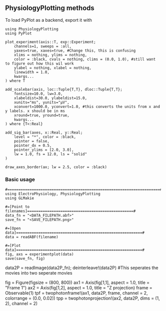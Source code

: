 ## PhysiologyPlotting methods

To load PyPlot as a backend, export it with 
```
using PhysiologyPlotting
using PyPlot
```

```@docs
plot_experiment(axis::T, exp::Experiment;
    channels=1, sweeps = :all, 
    yaxes=true, xaxes=true, #Change this, this is confusing
    xlims = nothing, ylims = nothing,
    color = :black, cvals = nothing, clims = (0.0, 1.0), #still want to figure out how this wil work
    ylabel = nothing, xlabel = nothing,
    linewidth = 1.0, 
    kwargs...
) where T
```

```@docs
add_scalebar(axis, loc::Tuple{T,T}, dloc::Tuple{T,T};
    fontsize=10.0, lw=3.0,
    xlabeldist=30.0, ylabeldist=15.0,
    xunits="ms", yunits="μV",
    xconvert=1000.0, yconvert=1.0, #this converts the units from x and y labels. x should be in ms
    xround=true, yround=true,
    kwargs...
) where {T<:Real}
```

```@docs
add_sig_bar(axes, x::Real, y::Real; 
    level = "*", color = :black, 
    pointer = false,
    pointer_dx = 0.5,
    pointer_ylims = [2.0, 3.0], 
    lw = 1.0, fs = 12.0, ls = "solid"
)   
```

```@docs
draw_axes_border(ax; lw = 2.5, color = :black)
```


### Basic usage

~~~
#=====================================================================#
using ElectroPhysiology, PhysiologyPlotting
using GLMakie

#=[Point to filenames]================================================#
data_fn = "<DATA_FILEPATH.abf>"
save_fn = "<SAVE_FILEPATH.png>"

#=[Open data]=========================================================#
data = readABF(filename)

#=[Plot data]=========================================================#
fig, axs = experimentplot(data)
save(save_fn, fig)
~~~

data2P = readImage(data2P_fn);
deinterleave!(data2P) #This seperates the movies into two seperate movies

fig = Figure(figsize = (800, 800))
ax1 = Axis(fig[1,1], aspect = 1.0, title = "Frame 1")
ax2 = Axis(fig[1,2], aspect = 1.0, title = "Z projection)
frame = Observable(1)
tpf = twophotonframe!(ax1, data2P, frame, channel = 2, colorrange = (0.0, 0.02))
tpp = twophotonprojection!(ax2, data2P, dims = (1, 2), channel = 2)